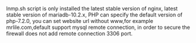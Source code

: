 lnmp.sh script is only installed  the latest stable version of nginx, latest stable version of mariadb-10.2.x, PHP can specify the default version of php-7.2.0, you can set website url without www,for example mrlile.com,default support mysql remote connection, in order to secure the firewall does not add remote connection 3306 port.
